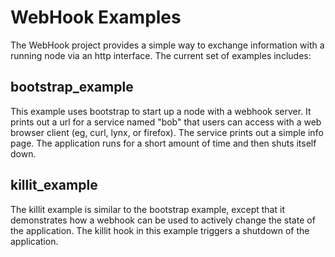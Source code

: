 WebHook Examples
================

The WebHook project provides a simple way to exchange information with
a running node via an http interface. The current set of examples
includes:

bootstrap_example
-----------------
This example uses bootstrap to start up a node with a webhook
server. It prints out a url for a service named "bob" that users can
access with a web browser client (eg, curl, lynx, or firefox). The
service prints out a simple info page. The application runs for a
short amount of time and then shuts itself down.

killit_example
--------------
The killit example is similar to the bootstrap example, except that it
demonstrates how a webhook can be used to actively change the state of
the application. The killit hook in this example triggers a shutdown
of the application.
